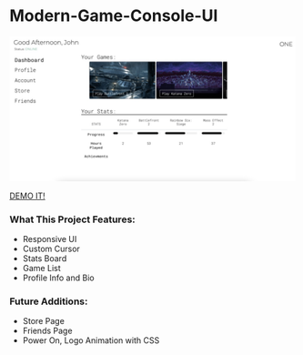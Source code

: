 # Modern-Game-Console-UI

![ONE Console](https://github.com/MattMarquise/Modern-Game-Console-UI/blob/main/consolepro.jpg)

[DEMO IT!]()

### What This Project Features:
- Responsive UI
- Custom Cursor
- Stats Board
- Game List
- Profile Info and Bio

### Future Additions:
- Store Page
- Friends Page
- Power On, Logo Animation with CSS
